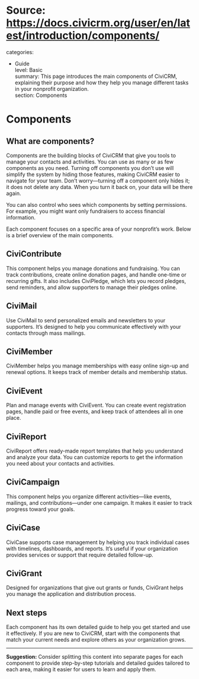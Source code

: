 # Source: https://docs.civicrm.org/user/en/latest/introduction/components/

categories:
  - Guide  
level: Basic  
summary: This page introduces the main components of CiviCRM, explaining their purpose and how they help you manage different tasks in your nonprofit organization.  
section: Components  

# Components

## What are components?

Components are the building blocks of CiviCRM that give you tools to manage your contacts and activities. You can use as many or as few components as you need. Turning off components you don’t use will simplify the system by hiding those features, making CiviCRM easier to navigate for your team. Don’t worry—turning off a component only hides it; it does not delete any data. When you turn it back on, your data will be there again.

You can also control who sees which components by setting permissions. For example, you might want only fundraisers to access financial information.

Each component focuses on a specific area of your nonprofit’s work. Below is a brief overview of the main components.

## CiviContribute

This component helps you manage donations and fundraising. You can track contributions, create online donation pages, and handle one-time or recurring gifts. It also includes CiviPledge, which lets you record pledges, send reminders, and allow supporters to manage their pledges online.

## CiviMail

Use CiviMail to send personalized emails and newsletters to your supporters. It’s designed to help you communicate effectively with your contacts through mass mailings.

## CiviMember

CiviMember helps you manage memberships with easy online sign-up and renewal options. It keeps track of member details and membership status.

## CiviEvent

Plan and manage events with CiviEvent. You can create event registration pages, handle paid or free events, and keep track of attendees all in one place.

## CiviReport

CiviReport offers ready-made report templates that help you understand and analyze your data. You can customize reports to get the information you need about your contacts and activities.

## CiviCampaign

This component helps you organize different activities—like events, mailings, and contributions—under one campaign. It makes it easier to track progress toward your goals.

## CiviCase

CiviCase supports case management by helping you track individual cases with timelines, dashboards, and reports. It’s useful if your organization provides services or support that require detailed follow-up.

## CiviGrant

Designed for organizations that give out grants or funds, CiviGrant helps you manage the application and distribution process.

## Next steps

Each component has its own detailed guide to help you get started and use it effectively. If you are new to CiviCRM, start with the components that match your current needs and explore others as your organization grows.

---

**Suggestion:** Consider splitting this content into separate pages for each component to provide step-by-step tutorials and detailed guides tailored to each area, making it easier for users to learn and apply them.
